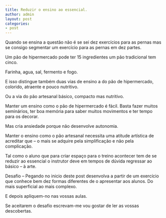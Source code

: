 ```yaml
---
title: Reduzir o ensino ao essencial.
author: admin
layout: post
categories:
- post
---
```

Quando se ensina a questão não é se sei dez exercícios para as pernas mas se consigo segmentar um exercício para as pernas em dez partes.

Um pão de hipermercado pode ter 15 ingredientes um pão tradicional tem cinco.

Farinha, agua, sal, fermento e fogo.

E isso distingue também duas vias de ensino a do pão de hipermercado, colorido, atraente e pouco nutritivo.

Ou a via do pão artesanal básico, compacto mas nutritivo.

Manter um ensino como o pão de hipermercado é fácil. Basta fazer muitos seminários, ter boa memória para saber muitos movimentos e ter tempo para os decorar.

Mas cria ansiedade porque não desenvolve autonomia.

Manter o ensino como o pão artesanal necessita uma atitude artística de acreditar que &#8211; o mais se adquire pela simplificação e não pela complicação.

Tal como o aluno que para criar espaço para o treino acontecer tem de se reduzir ao essencial o instrutor deve em tempos de dúvida regressar ao básico &#8211; à arte.

Desafio &#8211; Pegando no inicio deste post desenvolva a partir de um exercício que conhece bem dez formas diferentes de o apresentar aos alunos. Do mais superficial ao mais complexo.

E depois apliquem-no nas vossas aulas.

Se aceitarem o desafio escrevam-me vou gostar de ler as vossas descobertas.
